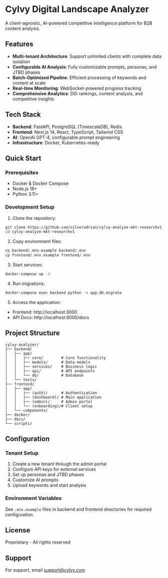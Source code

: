 # Cylvy Digital Landscape Analyzer

A client-agnostic, AI-powered competitive intelligence platform for B2B content analysis.

## Features

- **Multi-tenant Architecture**: Support unlimited clients with complete data isolation
- **Configurable AI Analysis**: Fully customizable prompts, personas, and JTBD phases
- **Batch-Optimized Pipeline**: Efficient processing of keywords and content at scale
- **Real-time Monitoring**: WebSocket-powered progress tracking
- **Comprehensive Analytics**: DSI rankings, content analysis, and competitive insights

## Tech Stack

- **Backend**: FastAPI, PostgreSQL (TimescaleDB), Redis
- **Frontend**: Next.js 14, React, TypeScript, Tailwind CSS
- **AI**: OpenAI GPT-4, configurable prompt engineering
- **Infrastructure**: Docker, Kubernetes-ready

## Quick Start

### Prerequisites
- Docker & Docker Compose
- Node.js 18+
- Python 3.11+

### Development Setup

1. Clone the repository:
```bash
git clone https://github.com/silveradrian/cylvy-analyze-mkt-researchv1.git
cd cylvy-analyze-mkt-researchv1
```

2. Copy environment files:
```bash
cp backend/.env.example backend/.env
cp frontend/.env.example frontend/.env
```

3. Start services:
```bash
docker-compose up -d
```

4. Run migrations:
```bash
docker-compose exec backend python -m app.db.migrate
```

5. Access the application:
- Frontend: http://localhost:3000
- API Docs: http://localhost:8000/docs

## Project Structure

```
cylvy-analyzer/
├── backend/
│   ├── app/
│   │   ├── core/        # Core functionality
│   │   ├── models/      # Data models
│   │   ├── services/    # Business logic
│   │   ├── api/         # API endpoints
│   │   └── db/          # Database
│   └── tests/
├── frontend/
│   ├── app/
│   │   ├── (auth)/      # Authentication
│   │   ├── (dashboard)/ # Main application
│   │   ├── (admin)/     # Admin portal
│   │   └── (onboarding)/# Client setup
│   └── components/
├── docker/
├── docs/
└── scripts/
```

## Configuration

### Tenant Setup
1. Create a new tenant through the admin portal
2. Configure API keys for external services
3. Set up personas and JTBD phases
4. Customize AI prompts
5. Upload keywords and start analysis

### Environment Variables

See `.env.example` files in backend and frontend directories for required configuration.

## License

Proprietary - All rights reserved

## Support

For support, email support@cylvy.com
